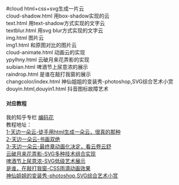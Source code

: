 #cloud
html+css+svg生成一片云<br/>
cloud-shadow.html 用box-shadow实现的云<br/>
text.html 用text-shadow方式实现的文字云<br/>
textblur.html 用svg blur方式实现的文字云<br/>
img.html 图片云<br/>
img1.html 和原图对比的图片云<br/>
cloud-animate.html 动画云的实现<br/>
ypylhny.html 云破月来花弄影的实现<br/>
suibian.html 啤酒节上尿意浓的展示<br/>
raindrop.html 是谁在敲打我窗的展示<br/>
changcolor/index.html 神仙姐姐的变装秀-photoshop,SVG综合艺术小赏<br/>
douyin.html,douyin1.html 抖音图标故障艺术<br/>
#### 对应教程
我的知乎专栏 [编码花](https://zhuanlan.zhihu.com/c_1106228534267351040)<br/>
教程地址：<br/>
[1-天边一朵云-徒手用html生成一朵云，很真的那种](https://zhuanlan.zhihu.com/p/69862904)<br/>
[2-天边一朵云-书画双绝](https://zhuanlan.zhihu.com/p/70267062)<br/>
[3-天边一朵云-最终章动画化决定，看云卷云舒](https://zhuanlan.zhihu.com/p/70502907)<br/>
[云破月来花弄影-SVG多种技术组合实现](https://zhuanlan.zhihu.com/p/77209121)<br/>
[啤酒节上尿意浓-SVG低级艺术展示](https://zhuanlan.zhihu.com/p/78089364)<br/>
[是谁，在敲打我窗-CSS雨滴动画效果](https://zhuanlan.zhihu.com/p/80852343)<br/>
[神仙姐姐的变装秀-photoshop,SVG综合艺术小赏](https://zhuanlan.zhihu.com/p/82394146)<br/>
